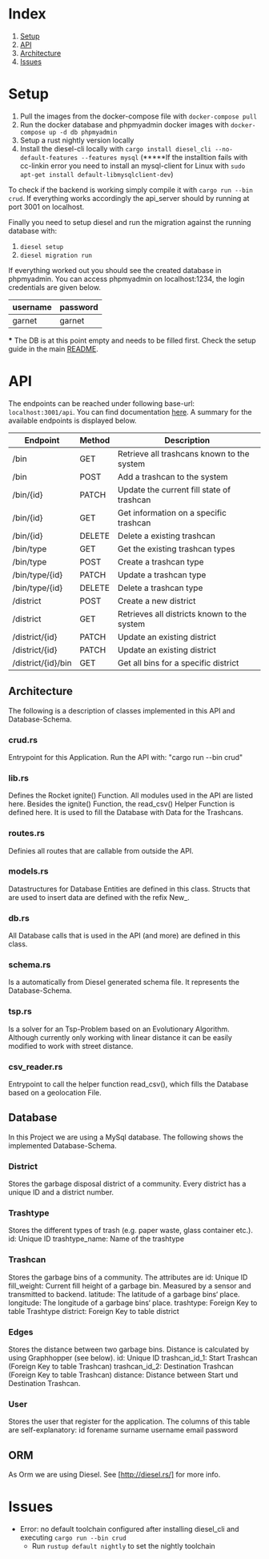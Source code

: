 
# Index
1. [Setup](#Setup)
1. [API](#API)
2. [Architecture](#Architecture)
3. [Issues](#Issues)



# Setup


1. Pull the images from the docker-compose file with `docker-compose pull`
2. Run the docker database and phpmyadmin docker images with `docker-compose up -d db phpmyadmin`
3. Setup a rust nightly version locally
4. Install the diesel-cli locally with `cargo install diesel_cli --no-default-features --features mysql` (**\***If the installtion fails with cc-linkin error you need to install an mysql-client for Linux with `sudo apt-get install default-libmysqlclient-dev`)

To check if the backend is working simply compile it with `cargo run --bin crud`. If everything works accordingly the api_server should by running at port 3001 on localhost.

Finally you need to setup diesel and run the migration against the running database with:

1. `diesel setup`
2. `diesel migration run`

If everything worked out you should see the created database in phpmyadmin. You can access phpmyadmin on localhost:1234, the login credentials are given below.

| username | password
| ---   | ---
| garnet | garnet


**\*** The DB is at this point empty and needs to be filled first. Check the setup guide in the main [README](./../README.md#Map-setup).


# API

The endpoints can be reached under following base-url: `localhost:3001/api`. You can find documentation [here](https://exleonem.github.io/garnet/).
A summary for the available endpoints is displayed below.

| Endpoint              | Method    |  Description  
| ---                   | ---       |  ---          
| /bin          | GET       | Retrieve all trashcans known to the system 
| /bin          | POST      | Add a trashcan to the system 
| /bin/{id}          | PATCH      | Update the current fill state of trashcan 
| /bin/{id}     | GET       |  Get information on a specific trashcan
| /bin/{id}     | DELETE       |  Delete a existing trashcan
| /bin/type     | GET       |  Get the existing trashcan types
| /bin/type     | POST       |  Create a trashcan type
| /bin/type/{id}     | PATCH       |  Update a trashcan type
| /bin/type/{id}     | DELETE       |  Delete a trashcan type
| /district     | POST | Create a new district
| /district     | GET       | Retrieves all districts known to the system
| /district/{id} | PATCH  | Update an existing district
| /district/{id} | PATCH  | Update an existing district
| /district/{id}/bin | GET | Get all bins for a specific district


## Architecture

The following is a description of classes implemented in this API and Database-Schema.

### crud.rs

Entrypoint for this Application. Run the API with: "cargo run --bin crud"

### lib.rs
Defines the Rocket ignite() Function. All modules used in the API are listed here.
Besides the ignite() Function, the read_csv() Helper Function is defined here. It is used to fill the Database with Data for the Trashcans.

### routes.rs
Definies all routes that are callable from outside the API. 

### models.rs
Datastructures for Database Entities are defined in this class. Structs that are used to insert data are defined with the refix New_.

### db.rs
All Database calls that is used in the API (and more) are defined in this class.

### schema.rs
Is a automatically from Diesel generated schema file. It represents the Database-Schema.

### tsp.rs
Is a solver for an Tsp-Problem based on an Evolutionary Algorithm. Although currently only working with linear distance it can be easily modified to work with street distance.

### csv_reader.rs
Entrypoint to call the helper function read_csv(), which fills the Database based on a geolocation File.

## Database

In this Project we are using a MySql database. The following shows the implemented Database-Schema.

### District
Stores the garbage disposal district of a community. Every district has a unique ID and a district number.

### Trashtype
Stores the different types of trash (e.g. paper waste, glass container etc.).
id: Unique ID
trashtype_name: Name of the trashtype

### Trashcan
Stores the garbage bins of a community. The attributes are
id: Unique ID
fill_weight: Current fill height of a garbage bin. Measured by a sensor and transmitted to backend.
latitude: The latitude of a garbage bins‘ place.
longitude: The longitude of a garbage bins‘ place.
trashtype: Foreign Key to table Trashtype
district: Foreign Key to table district

### Edges
Stores the distance between two garbage bins. Distance is calculated by using Graphhopper (see below).
id: Unique ID
trashcan_id_1: Start Trashcan (Foreign Key to table Trashcan)
trashcan_id_2: Destination Trashcan (Foreign Key to table Trashcan)
distance: Distance between Start und Destination Trashcan.

### User
Stores the user that register for the application. The columns of this table are self-explanatory:
id
forename
surname
username
email
password


## ORM
As Orm we are using Diesel. See [http://diesel.rs/] for more info.



# Issues

- Error: no default toolchain configured after installing diesel_cli and executing `cargo run --bin crud`
    - Run `rustup default nightly` to set the nightly toolchain